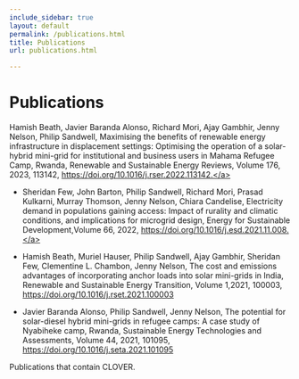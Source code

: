 ```yaml
---
include_sidebar: true
layout: default
permalink: /publications.html
title: Publications
url: publications.html

---
```


# Publications
Hamish Beath, Javier Baranda Alonso, Richard Mori, Ajay Gambhir, Jenny Nelson, Philip Sandwell,
Maximising the benefits of renewable energy infrastructure in displacement settings: Optimising the operation of a solar-hybrid mini-grid for institutional and business users in Mahama Refugee Camp, Rwanda, Renewable and Sustainable Energy Reviews, Volume 176, 2023, 113142, <a href="https://doi.org/10.1016/j.rser.2022.113142.">https://doi.org/10.1016/j.rser.2022.113142.</a>


- Sheridan Few, John Barton, Philip Sandwell, Richard Mori, Prasad Kulkarni, Murray Thomson, Jenny Nelson, Chiara Candelise,
Electricity demand in populations gaining access: Impact of rurality and climatic conditions, and implications for microgrid design, Energy for Sustainable Development,Volume 66, 2022, <a href="https://doi.org/10.1016/j.esd.2021.11.008.">https://doi.org/10.1016/j.esd.2021.11.008.</a>

- Hamish Beath, Muriel Hauser, Philip Sandwell, Ajay Gambhir, Sheridan Few, Clementine L. Chambon, Jenny Nelson,
The cost and emissions advantages of incorporating anchor loads into solar mini-grids in India, Renewable and Sustainable Energy Transition,
Volume 1,2021, 100003, <a href="https://doi.org/10.1016/j.rset.2021.100003">https://doi.org/10.1016/j.rset.2021.100003</a>

- Javier Baranda Alonso, Philip Sandwell, Jenny Nelson, The potential for solar-diesel hybrid mini-grids in refugee camps: A case study of Nyabiheke camp, Rwanda, Sustainable Energy Technologies and Assessments, Volume 44, 2021, 101095, <a href="https://doi.org/10.1016/j.seta.2021.101095.">https://doi.org/10.1016/j.seta.2021.101095</a>  





Publications that contain CLOVER.
